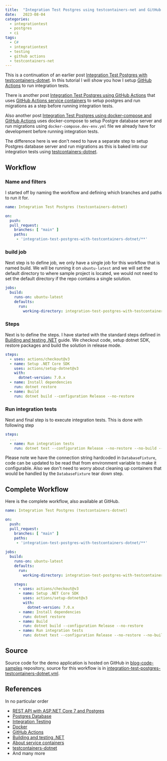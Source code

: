 ```yaml
---
title:  "Integration Test Postgres using testcontainers-net and GitHub Actions"
date:   2023-08-04
categories:
  - integrationtest
  - postgres
  - ci
tags:
  - C#
  - integrationtest
  - testing
  - github actions
  - testcontainers-net
---
```


This is a continuation of an earlier post [Integration Test Postgres with testcontainers-dotnet](https://kashifsoofi.github.io/aspnetcore/testing/integrationtest/postgres/integration-test-postgres-with-testcontainers-dotnet/). In this tutorial I will show you how I setup [GitHub Actions](https://github.com/features/actions) to run integration tests.

There is another post [Integration Test Postgres using GitHub Actions](https://kashifsoofi.github.io/integrationtest/postgres/ci/github-actions-integration-test-postgres/) that uses [GitHub Actions service containers](https://docs.github.com/en/actions/using-containerized-services/about-service-containers) to setup postgres and run migrations as a step before running integration tests.

Also another post [Integration Test Postgres using docker-compose and GitHub Actions](https://kashifsoofi.github.io/integrationtest/postgres/ci/integration-test-postgres-using-docker-compose-and-github-actions/) uses docker-compose to setup Postgre database server and run migrations using `docker-compose.dev-env.yml` file we already have for development before running integration tests.

The difference here is we don't need to have a separate step to setup Postgres database server and run migrations as this is baked into our integration tests using [testcontainers-dotnet](https://github.com/isen-ng/testcontainers-dotnet).

## Workflow

### Name and filters
I started off by naming the workflow and defining which branches and paths to run it for.
```yaml
name: Integration Test Postgres (testcontainers-dotnet)

on:
  push:
  pull_request:
    branches: [ "main" ]
    paths:
     - 'integration-test-postgres-with-testcontainers-dotnet/**'
```

### build job
Next step is to define job, we only have a single job for this workflow that is named build. We will be running it on `ubuntu-latest` and we will set the default directory to where sample project is located, we would not need to set the default directory if the repo contains a single solution.
```yaml
jobs:
  build:
    runs-on: ubuntu-latest
    defaults:
      run:
        working-directory: integration-test-postgres-with-testcontainers-dotnet
```

### Steps
Next is to define the steps. I have started with the standard steps defined in [Building and testing .NET](https://docs.github.com/en/actions/automating-builds-and-tests/building-and-testing-net) guide. We checkout code, setup dotnet SDK, restore packages and build the solution in release mode.

```yaml
steps:
  - uses: actions/checkout@v3
  - name: Setup .NET Core SDK
    uses: actions/setup-dotnet@v3
    with:
      dotnet-version: 7.0.x
  - name: Install dependencies
    run: dotnet restore
  - name: Build
    run: dotnet build --configuration Release --no-restore
```

### Run integration tests
Next and final step is to execute integration tests. This is done with following step
```yaml
steps:
  ...
  - name: Run integration tests
    run: dotnet test --configuration Release --no-restore --no-build --verbosity normal
```
Please note we have the connection string hardcoded in `DatabaseFixture`, code can be updated to be read that from environment variable to make it configurable. Also we don't need to worry about cleaning up containers that would be handled by the `DatabaseFixture` tear down step.


## Complete Workflow
Here is the complete workflow, also available at GitHub.
```yaml
name: Integration Test Postgres (testcontainers-dotnet)

on:
  push:
  pull_request:
    branches: [ "main" ]
    paths:
     - 'integration-test-postgres-with-testcontainers-dotnet/**'
    
jobs:
  build:
    runs-on: ubuntu-latest
    defaults:
      run:
        working-directory: integration-test-postgres-with-testcontainers-dotnet

    steps:
      - uses: actions/checkout@v3
      - name: Setup .NET Core SDK
        uses: actions/setup-dotnet@v3
        with:
          dotnet-version: 7.0.x
      - name: Install dependencies
        run: dotnet restore
      - name: Build
        run: dotnet build --configuration Release --no-restore        
      - name: Run integration tests
        run: dotnet test --configuration Release --no-restore --no-build --verbosity normal
```

## Source
Source code for the demo application is hosted on GitHub in [blog-code-samples](https://github.com/kashifsoofi/blog-code-samples/tree/main/integration-test-postgres-with-testcontainers-dotnet) repository, source for this workflow is in [integration-test-postgres-testcontainers-dotnet.yml](https://github.com/kashifsoofi/blog-code-samples/blob/main/.github/workflows/integration-test-postgres-testcontainers-dotnet.yml).

## References
In no particular order  
* [REST API with ASP.NET Core 7 and Postgres](https://kashifsoofi.github.io/aspnetcore/rest/postgres/restapi-with-asp.net-core-7-and-postgres/)
* [Postgres Database](https://www.postgresql.org/)
* [Integration Testing](https://en.wikipedia.org/wiki/Integration_testing)
* [Docker](https://www.docker.com/)
* [GitHub Actions](https://github.com/features/actions)
* [Building and testing .NET](https://docs.github.com/en/actions/automating-builds-and-tests/building-and-testing-net)
* [About service containers](https://docs.github.com/en/actions/using-containerized-services/about-service-containers)
* [testcontainers-dotnet](https://github.com/isen-ng/testcontainers-dotnet)
* And many more